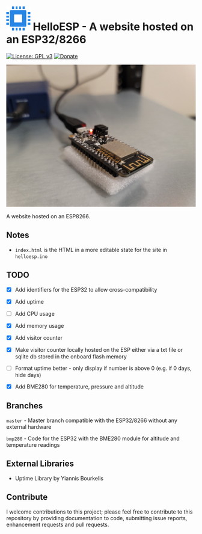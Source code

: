 # <img src="https://github.com/Tech1k/helloesp/blob/master/images/helloesp-favicon.png" alt="HelloESP" width="64"/> HelloESP - A website hosted on an ESP32/8266
[![License: GPL v3](https://img.shields.io/badge/License-GPLv3-blue.svg)](https://www.gnu.org/licenses/gpl-3.0)
[![Donate](https://img.shields.io/badge/Support%20me-Donate-blue)](https://kk.dev/donate)

<img src="https://github.com/Tech1k/helloesp/blob/master/images/esp8266-webserver.jpg" alt="ESP8266 Webserver" max-width="100%"/>

A website hosted on an ESP8266.


## Notes
- ``index.html`` is the HTML in a more editable state for the site in ``helloesp.ino``


## TODO
- [x] Add identifiers for the ESP32 to allow cross-compatibility
- [x] Add uptime
- [ ] Add CPU usage
- [x] Add memory usage
- [x] Add visitor counter
- [x] Make visitor counter locally hosted on the ESP either via a txt file or sqlite db stored in the onboard flash memory
- [ ] Format uptime better - only display if number is above 0 (e.g. if 0 days, hide days)
- [x] Add BME280 for temperature, pressure and altitude


## Branches
``master`` - Master branch compatible with the ESP32/8266 without any external hardware

``bmp280`` - Code for the ESP32 with the BME280 module for altitude and temperature readings


## External Libraries
- Uptime Library by Yiannis Bourkelis

## Contribute
I welcome contributions to this project; please feel free to contribute to this repository by providing documentation to code, submitting issue reports, enhancement requests and pull requests.
